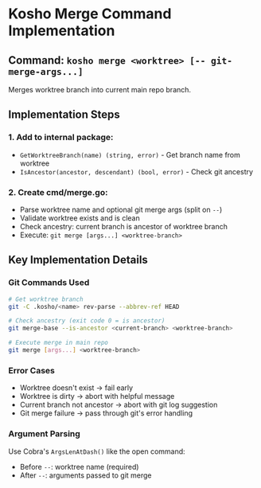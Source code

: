# Kosho Merge Command Implementation

## Command: `kosho merge <worktree> [-- git-merge-args...]`

Merges worktree branch into current main repo branch.

## Implementation Steps

### 1. Add to internal package:

- `GetWorktreeBranch(name) (string, error)` - Get branch name from worktree
- `IsAncestor(ancestor, descendant) (bool, error)` - Check git ancestry

### 2. Create cmd/merge.go:

- Parse worktree name and optional git merge args (split on `--`)
- Validate worktree exists and is clean
- Check ancestry: current branch is ancestor of worktree branch
- Execute: `git merge [args...] <worktree-branch>`

## Key Implementation Details

### Git Commands Used

```bash
# Get worktree branch
git -C .kosho/<name> rev-parse --abbrev-ref HEAD

# Check ancestry (exit code 0 = is ancestor)
git merge-base --is-ancestor <current-branch> <worktree-branch>

# Execute merge in main repo
git merge [args...] <worktree-branch>
```

### Error Cases

- Worktree doesn't exist → fail early
- Worktree is dirty → abort with helpful message
- Current branch not ancestor → abort with git log suggestion
- Git merge failure → pass through git's error handling

### Argument Parsing

Use Cobra's `ArgsLenAtDash()` like the open command:

- Before `--`: worktree name (required)
- After `--`: arguments passed to git merge
